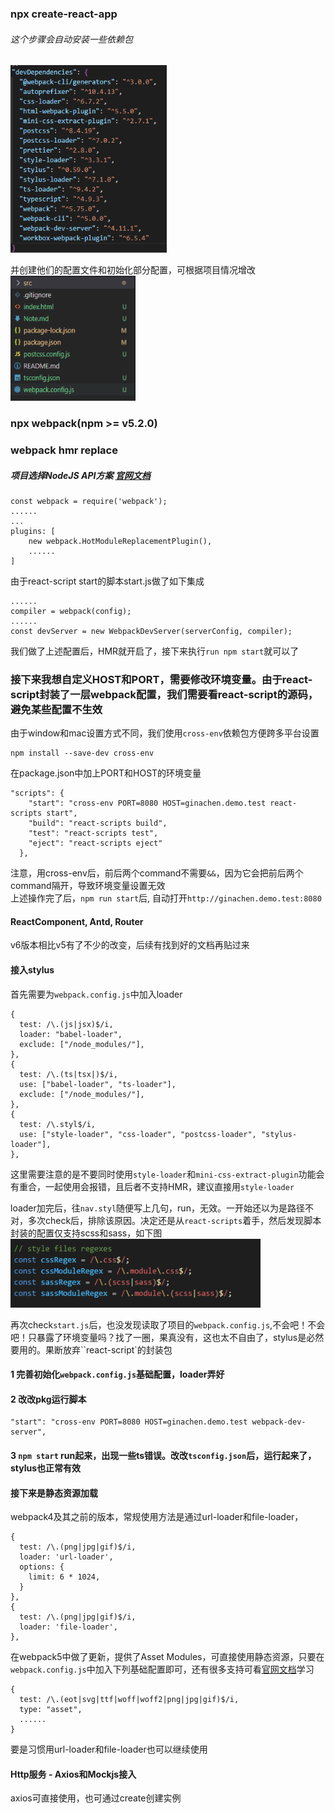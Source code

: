 ### npx create-react-app

###### 这个步骤会自动安装一些依赖包  
<img src="src\assets\imgs\create-react-app-dependencies.png" width=250 height=300 />  

并创建他们的配置文件和初始化部分配置，可根据项目情况增改  
<img src="src\assets\imgs\auto-config-files.PNG" width=200 height=200 />

### npx webpack(npm >= v5.2.0)
### webpack hmr replace
##### 项目选择NodeJS API方案 [官网文档](https://webpack.docschina.org/guides/hot-module-replacement/)
```
const webpack = require('webpack');
......
...
plugins: [
    new webpack.HotModuleReplacementPlugin(),
    ......
]
```

由于react-script start的脚本start.js做了如下集成

```
......
compiler = webpack(config);
......
const devServer = new WebpackDevServer(serverConfig, compiler);
```
我们做了上述配置后，HMR就开启了，接下来执行```run npm start```就可以了

### 接下来我想自定义HOST和PORT，需要修改环境变量。由于react-script封装了一层webpack配置，我们需要看react-script的源码，避免某些配置不生效

 由于window和mac设置方式不同，我们使用`cross-env`依赖包方便跨多平台设置
 ```
 npm install --save-dev cross-env
 ```
在package.json中加上PORT和HOST的环境变量
```
"scripts": {
    "start": "cross-env PORT=8080 HOST=ginachen.demo.test react-scripts start",
    "build": "react-scripts build",
    "test": "react-scripts test",
    "eject": "react-scripts eject"
  },
```
注意，用cross-env后，前后两个command不需要`&&`，因为它会把前后两个command隔开，导致环境变量设置无效  
上述操作完了后，`npm run start`后, 自动打开`http://ginachen.demo.test:8080`


#### ReactComponent, Antd, Router
v6版本相比v5有了不少的改变，后续有找到好的文档再贴过来

#### 接入stylus
首先需要为`webpack.config.js`中加入loader 
```
{
  test: /\.(js|jsx)$/i,
  loader: "babel-loader",
  exclude: ["/node_modules/"],
},
{
  test: /\.(ts|tsx|)$/i,
  use: ["babel-loader", "ts-loader"],
  exclude: ["/node_modules/"],
},
{
  test: /\.styl$/i,
  use: ["style-loader", "css-loader", "postcss-loader", "stylus-loader"],
},
```
这里需要注意的是不要同时使用`style-loader`和`mini-css-extract-plugin`功能会有重合，一起使用会报错，且后者不支持HMR，建议直接用`style-loader`

loader加完后，往`nav.styl`随便写上几句，run，无效。一开始还以为是路径不对，多次check后，排除该原因。决定还是从`react-scripts`着手，然后发现脚本封装的配置仅支持scss和sass，如下图 
<img src="src\assets\imgs\react-script-loader.PNG" width=400 height=110 /> 

再次check`start.js`后，也没发现读取了项目的`webpack.config.js`,不会吧！不会吧！只暴露了环境变量吗？找了一圈，果真没有，这也太不自由了，stylus是必然要用的。果断放弃``react-script`的封装包

#### 1 完善初始化`webpack.config.js`基础配置，loader弄好
#### 2 改改pkg运行脚本 
```
"start": "cross-env PORT=8080 HOST=ginachen.demo.test webpack-dev-server",
```
#### 3 `npm start` run起来，出现一些ts错误。改改`tsconfig.json`后，运行起来了，stylus也正常有效  

#### 接下来是静态资源加载
webpack4及其之前的版本，常规使用方法是通过url-loader和file-loader，
```
{
  test: /\.(png|jpg|gif)$/i,
  loader: 'url-loader',
  options: {
    limit: 6 * 1024,
  }
},
{
  test: /\.(png|jpg|gif)$/i,
  loader: 'file-loader',
},
```
在webpack5中做了更新，提供了Asset Modules，可直接使用静态资源，只要在`webpack.config.js`中加入下列基础配置即可，还有很多支持可看[官网文档](https://webpack.js.org/guides/asset-modules/#root)学习
```
{
  test: /\.(eot|svg|ttf|woff|woff2|png|jpg|gif)$/i,
  type: "asset",
  ......
}
```
要是习惯用url-loader和file-loader也可以继续使用

#### Http服务 - Axios和Mockjs接入

axios可直接使用，也可通过create创建实例
